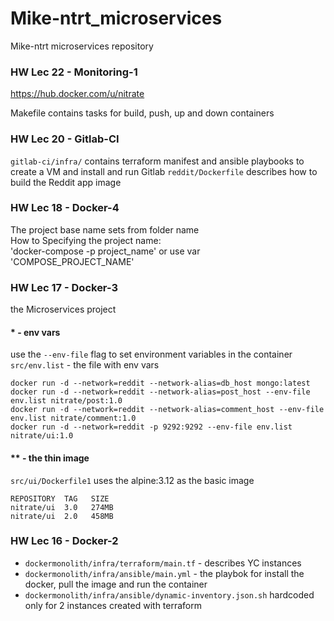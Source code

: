 # Mike-ntrt_microservices
Mike-ntrt microservices repository

### HW Lec 22 - Monitoring-1

https://hub.docker.com/u/nitrate

Makefile contains tasks for build, push, up and down containers

### HW Lec 20 - Gitlab-CI

`gitlab-ci/infra/` contains terraform manifest and ansible playbooks to create a VM and install and run Gitlab
`reddit/Dockerfile` describes how to build the Reddit app image

### HW Lec 18 - Docker-4

The project base name sets from folder name  
How to Specifying the project name:  
'docker-compose -p project_name' or use var 'COMPOSE_PROJECT_NAME'  


### HW Lec 17 - Docker-3

the Microservices project

#### * - env vars

use the `--env-file` flag to set environment variables in the container
`src/env.list` - the file with env vars
```
docker run -d --network=reddit --network-alias=db_host mongo:latest
docker run -d --network=reddit --network-alias=post_host --env-file env.list nitrate/post:1.0
docker run -d --network=reddit --network-alias=comment_host --env-file env.list nitrate/comment:1.0
docker run -d --network=reddit -p 9292:9292 --env-file env.list nitrate/ui:1.0
```

#### ** - the thin image

`src/ui/Dockerfile1` uses the alpine:3.12 as the basic image
```
REPOSITORY  TAG   SIZE
nitrate/ui  3.0   274MB
nitrate/ui  2.0   458MB

```

### HW Lec 16 - Docker-2

- `dockermonolith/infra/terraform/main.tf` - describes YC instances
- `dockermonolith/infra/ansible/main.yml` - the playbok for install the docker, pull the image and run the container
- `dockermonolith/infra/ansible/dynamic-inventory.json.sh` hardcoded only for 2 instances created with terraform
